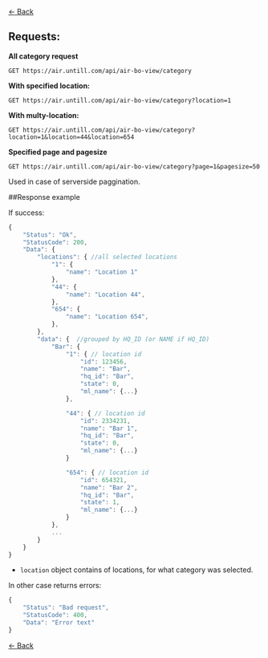 [← Back](README.md)

## Requests:

**All category request**
```http
GET https://air.untill.com/api/air-bo-view/category
```

**With specified location:**

```http
GET https://air.untill.com/api/air-bo-view/category?location=1
```

**With multy-location:**

```http
GET https://air.untill.com/api/air-bo-view/category?location=1&location=44&location=654
```

**Specified page and pagesize**
```http
GET https://air.untill.com/api/air-bo-view/category?page=1&pagesize=50
```
Used in case of serverside paggination.

##Response example

If success:

```javascript
{
    "Status": "Ok",
    "StatusCode": 200,
    "Data": {
        "locations": { //all selected locations
            "1": {
                "name": "Location 1"
            },
            "44": {
                "name": "Location 44",
            },
            "654": {
                "name": "Location 654",
            },
        },
        "data": {  //grouped by HQ_ID (or NAME if HQ_ID)
            "Bar": { 
                "1": { // location id
                    "id": 123456,
                    "name": "Bar",
                    "hq_id": "Bar",
                    "state": 0,
                    "ml_name": {...}
                },

                "44": { // location id
                    "id": 2334231,
                    "name": "Bar 1",
                    "hq_id": "Bar",
                    "state": 0,
                    "ml_name": {...}
                }

                "654": { // location id
                    "id": 654321,
                    "name": "Bar 2",
                    "hq_id": "Bar",
                    "state": 1,
                    "ml_name": {...}
                }
            },
            ...  
        }
    }
}
```

- `location` object contains of locations, for what category was selected.

In other case returns errors:

```javascript
{
    "Status": "Bad request",
    "StatusCode": 400,
    "Data": "Error text"
}
```

[← Back](README.md)